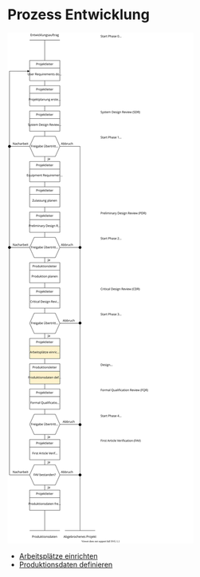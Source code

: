 # Prozess Entwicklung
![Grafik Prozess Entwicklung](Prozess%20Entwicklung.svg)

- [Arbeitsplätze einrichten](Notes%20Kurt%20Gisler/Arbeitspl%C3%A4tze%20einrichten)
- [Produktionsdaten definieren](Notes%20Kurt%20Gisler/Produktionsdaten%20definieren)